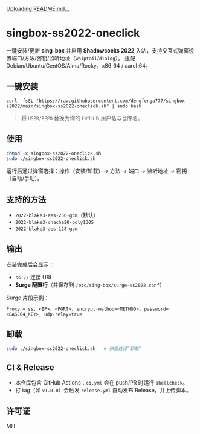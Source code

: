 
  
[Uploading README.md…]()
# singbox-ss2022-oneclick

一键安装/更新 **sing-box** 并启用 **Shadowsocks 2022** 入站，支持交互式弹窗设置端口/方法/密钥/监听地址（`whiptail`/`dialog`）。
适配 Debian/Ubuntu/CentOS/Alma/Rocky，x86_64 / aarch64。

## 一键安装
```curl
curl -fsSL "https://raw.githubusercontent.com/dengfenga777/singbox-s2022/main/singbox-ss2022-oneclick.sh" | sudo bash
```

> 将 `USER/REPO` 替换为你的 GitHub 用户名与仓库名。

## 使用
```bash
chmod +x singbox-ss2022-oneclick.sh
sudo ./singbox-ss2022-oneclick.sh
```
运行后通过弹窗选择：操作（安装/卸载）→ 方法 → 端口 → 监听地址 → 密钥（自动/手动）。

## 支持的方法
- `2022-blake3-aes-256-gcm`（默认）
- `2022-blake3-chacha20-poly1305`
- `2022-blake3-aes-128-gcm`

## 输出
安装完成后会显示：
- `ss://` 连接 URI
- **Surge 配置行**（并保存到 `/etc/sing-box/surge-ss2022.conf`）

Surge 片段示例：
```
Proxy = ss, <IP>, <PORT>, encrypt-method=<METHOD>, password=<BASE64_KEY>, udp-relay=true
```

## 卸载
```bash
sudo ./singbox-ss2022-oneclick.sh   # 弹窗选择“卸载”
```

## CI & Release
- 本仓库包含 GitHub Actions：`ci.yml` 会在 push/PR 时运行 `shellcheck`。
- 打 tag（如 `v1.0.0`）会触发 `release.yml` 自动发布 Release，并上传脚本。

## 许可证
MIT

